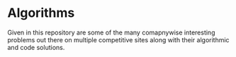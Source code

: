 # Algorithms
Given in this repository are some of the many comapnywise interesting problems out there on multiple competitive sites along with their algorithmic and code solutions.
